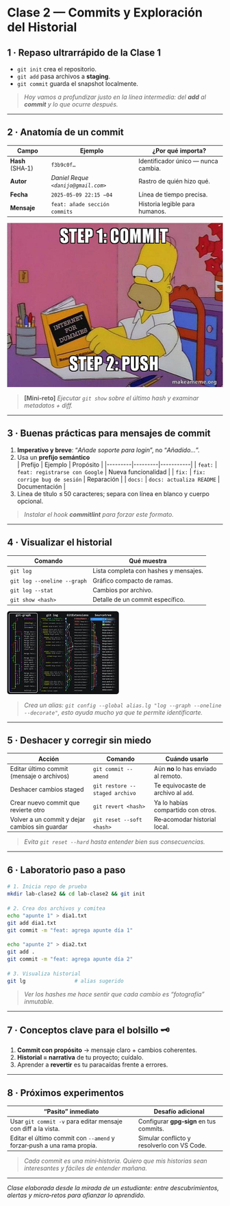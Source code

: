 # Clase 2 — Commits y Exploración del Historial
## 1 · Repaso ultrarrápido de la Clase 1

* `git init` crea el repositorio.  
* `git add` pasa archivos a **staging**.  
* `git commit` guarda el snapshot localmente.

>  *Hoy vamos a profundizar justo en la línea intermedia: del **add** al **commit** y lo que ocurre después.*

---

## 2 · Anatomía de un commit

| Campo            | Ejemplo                             | ¿Por qué importa?                   |
|------------------|--------------------------------------|-------------------------------------|
| **Hash** (SHA‑1) | `f3b9c0f…`                           | Identificador único ― nunca cambia. |
| **Autor**        | *Daniel Reque `<danijo@gmail.com>`* | Rastro de quién hizo qué.           |
| **Fecha**        | `2025‑05‑09 22:15 −04`               | Línea de tiempo precisa.            |
| **Mensaje**      | `feat: añade sección commits`        | Historia legible para humanos.      |

![Commit layers](/img/step-1-commit.jpg)

> **[Mini‑reto]** *Ejecutar `git show` sobre el último hash y examinar metadatos + diff.*

---

## 3 · Buenas prácticas para mensajes de commit

1. **Imperativo y breve**: “_Añade soporte para login_”, no “_Añadido…_”.  
2. Usa un **prefijo semántico**  
   | Prefijo | Ejemplo | Propósito |
   |---------|---------|-----------|
   | `feat:` | `feat: registrarse con Google` | Nueva funcionalidad |
   | `fix:`  | `fix: corrige bug de sesión`   | Reparación          |
   | `docs:` | `docs: actualiza README`       | Documentación       |
3. Línea de título ≤ 50 caracteres; separa con línea en blanco y cuerpo opcional.

> *Instalar el hook **commitlint** para forzar este formato.*

---

## 4 · Visualizar el historial

| Comando                            | Qué muestra                                  |
|-----------------------------------|----------------------------------------------|
| `git log`                          | Lista completa con hashes y mensajes.        |
| `git log --oneline --graph`        | Gráfico compacto de ramas.                   |
| `git log --stat`                   | Cambios por archivo.                         |
| `git show <hash>`                  | Detalle de un commit específico.             |

![git log graph](/img/log_graf.jpeg)

> *Crea un alias: `git config --global alias.lg "log --graph --oneline --decorate"`, esto ayuda mucho ya que te permite identificarte.*

---

## 5 · Deshacer y corregir sin miedo

| Acción            | Comando                            | Cuándo usarlo                      |
|-------------------|------------------------------------|------------------------------------|
| Editar último commit (mensaje o archivos) | `git commit --amend` | Aún **no** lo has enviado al remoto. |
| Deshacer cambios staged | `git restore --staged archivo` | Te equivocaste de archivo al `add`. |
| Crear nuevo commit que revierte otro | `git revert <hash>`  | Ya lo habías compartido con otros. |
| Volver a un commit y dejar cambios sin guardar | `git reset --soft <hash>` | Re‑acomodar historial local. |

> *Evita `git reset --hard` hasta entender bien sus consecuencias.*

---

## 6 · Laboratorio paso a paso

```bash
# 1. Inicia repo de prueba
mkdir lab-clase2 && cd lab-clase2 && git init

# 2. Crea dos archivos y comitea
echo "apunte 1" > dia1.txt
git add dia1.txt
git commit -m "feat: agrega apunte día 1"

echo "apunte 2" > dia2.txt
git add .
git commit -m "feat: agrega apunte día 2"

# 3. Visualiza historial
git lg                # alias sugerido
```

>*Ver los hashes me hace sentir que cada cambio es “fotografía” inmutable.*

---

## 7 · Conceptos clave para el bolsillo 🗝️

1. **Commit con propósito** → mensaje claro + cambios coherentes.  
2. **Historial = narrativa** de tu proyecto; cuídalo.  
3. Aprender a **revertir** es tu paracaídas frente a errores.  

---

## 8 · Próximos experimentos

| “Pasito” inmediato                                    | Desafío adicional                             |
|-------------------------------------------------------|-----------------------------------------------|
| Usar `git commit -v` para editar mensaje con diff a la vista. | Configurar **gpg‑sign** en tus commits. |
| Editar el último commit con `--amend` y forzar‑push a una rama propia. | Simular conflicto y resolverlo con VS Code.   |

> *Cada commit es una mini‑historia. Quiero que mis historias sean interesantes y fáciles de entender mañana.*

---

*Clase elaborada desde la mirada de un estudiante: entre descubrimientos, alertas y micro‑retos para afianzar lo aprendido.*
